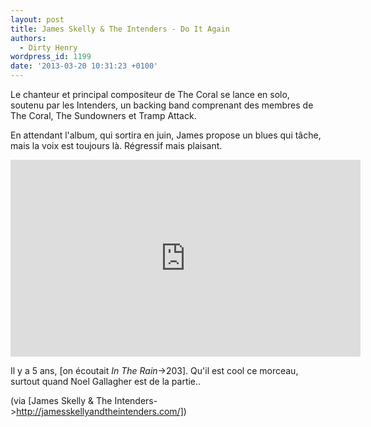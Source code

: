 ```yaml
---
layout: post
title: James Skelly & The Intenders - Do It Again
authors:
  - Dirty Henry
wordpress_id: 1199
date: '2013-03-20 10:31:23 +0100'
---
```

Le chanteur et principal compositeur de The Coral se lance en solo, soutenu par les Intenders, un backing band comprenant des membres de The Coral, The Sundowners et Tramp Attack.

En attendant l'album, qui sortira en juin, James propose un blues qui tâche, mais la voix est toujours là. Régressif mais plaisant.

<iframe width="560" height="315" src="http://www.youtube.com/embed/0aVBjvAupUs" frameborder="0" allowfullscreen></iframe>

Il y a 5 ans, [on écoutait *In The Rain*->203]. Qu'il est cool ce morceau, surtout quand Noel Gallagher est de la partie..

(via [James Skelly & The Intenders->http://jamesskellyandtheintenders.com/])
